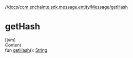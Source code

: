 //[docs](../../index.md)/[com.enchainte.sdk.message.entity](../index.md)/[Message](index.md)/[getHash](get-hash.md)



# getHash  
[jvm]  
Content  
fun [getHash](get-hash.md)(): [String](https://kotlinlang.org/api/latest/jvm/stdlib/kotlin/-string/index.html)  



